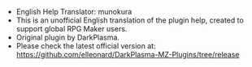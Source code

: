 - English Help Translator: munokura
- This is an unofficial English translation of the plugin help, created to support global RPG Maker users.
- Original plugin by DarkPlasma.
- Please check the latest official version at: https://github.com/elleonard/DarkPlasma-MZ-Plugins/tree/release